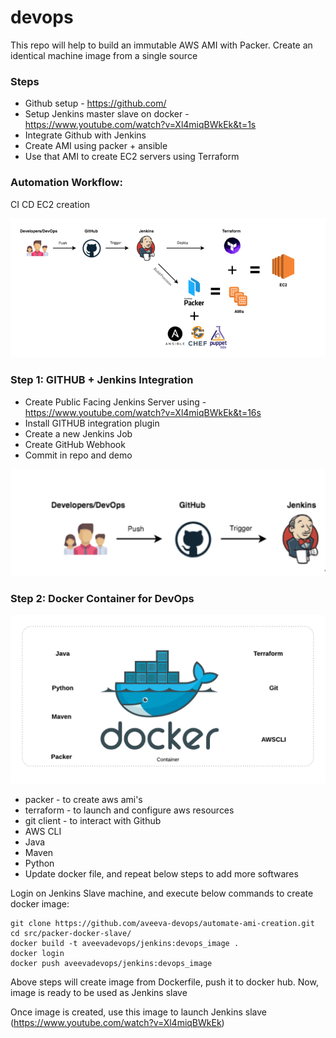 # devops

This repo will help to build an immutable AWS AMI with Packer.
Create an identical machine image from a single source

### Steps

* Github setup  - https://github.com/
* Setup Jenkins master slave on docker - https://www.youtube.com/watch?v=Xl4miqBWkEk&t=1s 
* Integrate Github with Jenkins
* Create AMI using packer + ansible
* Use that AMI to create EC2 servers using Terraform

### Automation Workflow:
CI CD EC2 creation

![Alt text](packer_workflow.PNG?raw=true "Title")

### Step 1: GITHUB + Jenkins Integration

* Create Public Facing Jenkins Server using - https://www.youtube.com/watch?v=Xl4miqBWkEk&t=16s
* Install GITHUB integration plugin 
* Create a new Jenkins Job
* Create GitHub Webhook 
* Commit in repo and demo


![Alt text](GitHub-Jenkins-Integration.png?raw=true "Title")


### Step 2: Docker Container for DevOps

![Alt text](DevOPs_Docker.png?raw=true "Title")

* packer - to create aws ami's
* terraform - to launch and configure aws resources
* git client - to interact with Github
* AWS CLI
* Java
* Maven
* Python
* Update docker file, and repeat below steps to add more softwares

Login on Jenkins Slave machine, and execute below commands to create docker image:

```
git clone https://github.com/aveeva-devops/automate-ami-creation.git
cd src/packer-docker-slave/
docker build -t aveevadevops/jenkins:devops_image .
docker login
docker push aveevadevops/jenkins:devops_image
```

Above steps will create image from Dockerfile, push it to docker hub.
Now, image is ready to be used as Jenkins slave

Once image is created, use this image to launch Jenkins slave (https://www.youtube.com/watch?v=Xl4miqBWkEk)
